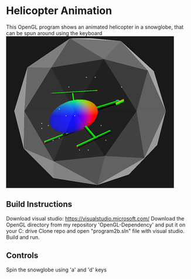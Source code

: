 Helicopter Animation
===================

This OpenGL program shows an animated helicopter in a snowglobe, that can be spun around using the keyboard
![](screenshots/heli.PNG)

Build Instructions
------------

Download visual studio: https://visualstudio.microsoft.com/
Download the OpenGL directory from my repository 'OpenGL-Dependency' and put it on your C: drive
Clone repo and open "program2b.sln" file with visual studio. Build and run.

Controls
--------

Spin the snowglobe using 'a' and 'd' keys
